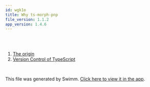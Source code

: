 ```yaml
---
id: wgk1o
title: Why ts-morph-pnp
file_version: 1.1.2
app_version: 1.4.6
---
```


<!-- Intro - Do not remove this comment -->
<br/>

<br/>

<!-- Steps - Do not remove this comment -->
1. [The origin](the-origin.slri4.sw.md)
2. [Version Control of TypeScript](version-control-of-typescript.4ia6g.sw.md)


<br/>

This file was generated by Swimm. [Click here to view it in the app](/repos/Z2l0aHViJTNBJTNBdHMtbW9ycGgtcG5wJTNBJTNBandvbzAxMjI=/playlists/wgk1o).
